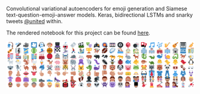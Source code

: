 Convolutional variational autoencoders for emoji generation and Siamese text-question-emoji-answer models. Keras, bidirectional LSTMs and snarky tweets [@united](https://twitter.com/united) within.

The rendered notebook for this project can be found [here](http://nbviewer.jupyter.org/github/cavaunpeu/neurally-embedded-emojis/blob/master/neurally-embedded-emojis.ipynb).

![emojis](./figures/emojis.png)
